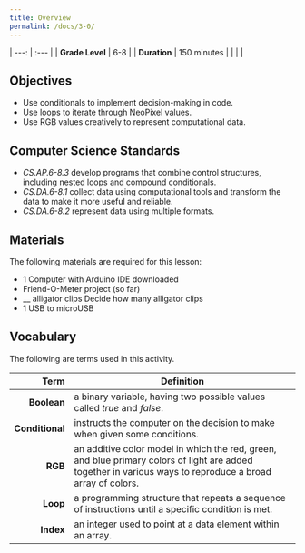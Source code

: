 ```yaml
---
title: Overview
permalink: /docs/3-0/
---
```


| ---: | :--- |
| **Grade Level** | 6-8 |
| **Duration**  | 150 minutes  |
|   |   |

## Objectives
- Use conditionals to implement decision-making in code.
- Use loops to iterate through NeoPixel values.
- Use RGB values creatively to represent computational data.

## Computer Science Standards
- *CS.AP.6-8.3* develop programs that combine control structures, including nested loops and compound conditionals.
- *CS.DA.6-8.1* collect data using computational tools and transform the data to make it more useful and reliable.
- *CS.DA.6-8.2* represent data using multiple formats.

## Materials
The following materials are required for this lesson:
- 1 Computer with Arduino IDE downloaded
- Friend-O-Meter project (so far)
- __ alligator clips <span class="todo">Decide how many alligator clips</span>
- 1 USB to microUSB

## Vocabulary
The following are terms used in this activity.

 Term | Definition
 ---: | --
**Boolean**  |  a binary variable, having two possible values called *true* and *false*.
**Conditional**  |  instructs the computer on the decision to make when given some conditions.
**RGB**  |  an additive color model in which the red, green, and blue primary colors of light are added together in various ways to reproduce a broad array of colors.
**Loop**  |  a programming structure that repeats a sequence of instructions until a specific condition is met.
**Index**  | an integer used to point at a data element within an array.
